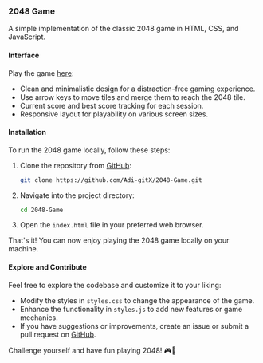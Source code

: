 ### 2048 Game

A simple implementation of the classic 2048 game in HTML, CSS, and JavaScript.

#### Interface

Play the game [here](https://adi-gitx.github.io/2048-Game/):

- Clean and minimalistic design for a distraction-free gaming experience.
- Use arrow keys to move tiles and merge them to reach the 2048 tile.
- Current score and best score tracking for each session.
- Responsive layout for playability on various screen sizes.

#### Installation

To run the 2048 game locally, follow these steps:

1. Clone the repository from [GitHub](https://github.com/Adi-gitX/2048-Game):
   ```bash
   git clone https://github.com/Adi-gitX/2048-Game.git
   ```

2. Navigate into the project directory:
   ```bash
   cd 2048-Game
   ```

3. Open the `index.html` file in your preferred web browser.

That's it! You can now enjoy playing the 2048 game locally on your machine.

#### Explore and Contribute

Feel free to explore the codebase and customize it to your liking:

- Modify the styles in `styles.css` to change the appearance of the game.
- Enhance the functionality in `styles.js` to add new features or game mechanics.
- If you have suggestions or improvements, create an issue or submit a pull request on [GitHub](https://github.com/Adi-gitX/2048-Game).

Challenge yourself and have fun playing 2048! 🎮🔢
